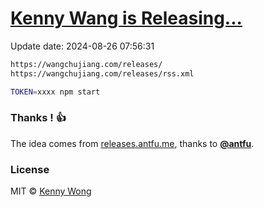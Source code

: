 [Kenny Wang is Releasing...](https://wangchujiang.com/releases/)
===

Update date: <!--GAMFC-->2024-08-26 07:56:31<!--GAMFC-END-->

```sh
https://wangchujiang.com/releases/
https://wangchujiang.com/releases/rss.xml
```

```sh
TOKEN=xxxx npm start
```

### Thanks ! 👍

The idea comes from [releases.antfu.me](https://github.com/antfu/releases.antfu.me), thanks to **[@antfu](https://github.com/antfu)**.

### License

MIT © [Kenny Wong](https://github.com/jaywcjlove)
